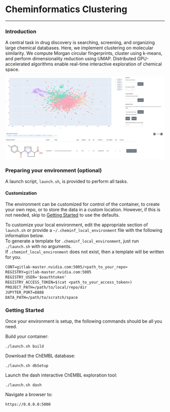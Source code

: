 # Cheminformatics Clustering
---
### Introduction
A central task in drug discovery is searching, screening, and organizing large chemical databases.
Here, we implement clustering on molecular similarity.
We compute Morgan circular fingerprints, cluster using k-means, and perform dimensionality reduction using UMAP.
Distributed GPU-accelerated algorithms enable real-time interactive exploration of chemical space.

![screenshot](screenshot.jpg "Screenshot of cheminformatics dashboard")

### Preparing your environment (optional)
A launch script, `launch.sh`, is provided to perform all tasks. 

#### Customization

The environment can be customized for control of the container, to create your own repo, or to store the data in a custom location. However, if this is not needed, 
skip to [Getting Started](#getting-started) to use the defaults.

To customize your local environment, edit the appropriate section of `launch.sh` or provide a `~/.cheminf_local_environment` file with the following information below.  
To generate a template for `.cheminf_local_environment`, just run `./launch.sh` with no arguments.  
If `.cheminf_local_environment` does not exist, then a template will be written for you.

```
CONT=gitlab-master.nvidia.com:5005/<path_to_your_repo>
REGISTRY=gitlab-master.nvidia.com:5005
REGISTRY_USER='$oauthtoken'
REGISTRY_ACCESS_TOKEN=$(cat <path_to_your_access_token>)
PROJECT_PATH=/path/to/local/repo/dir
JUPYTER_PORT=8888
DATA_PATH=/path/to/scratch/space
```

### Getting Started
Once your environment is setup, the following commands should be all you need.

Build your container:

```
./launch.sh build
```

Download the ChEMBL database:
```
./launch.sh dbSetup
```

Launch the dash interactive ChEMBL exploration tool:

```
./launch.sh dash
```

Navigate a browser to:

```
https://0.0.0.0:5000
```


